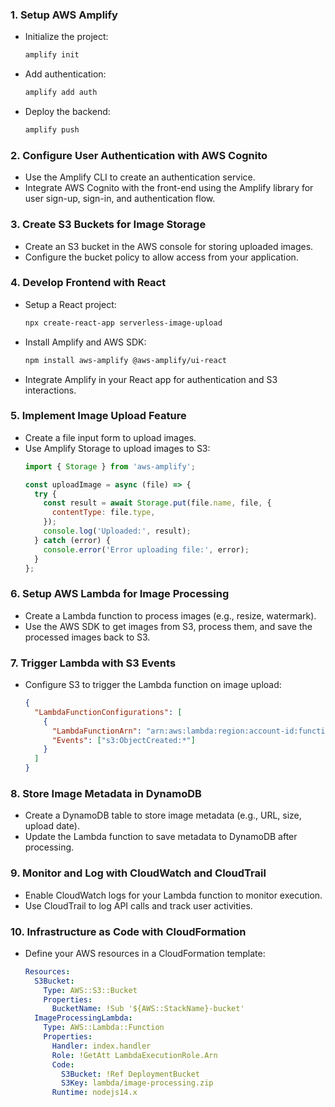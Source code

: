 

### 1. Setup AWS Amplify
- Initialize the project:
  ```bash
  amplify init
  ```
- Add authentication:
  ```bash
  amplify add auth
  ```
- Deploy the backend:
  ```bash
  amplify push
  ```

### 2. Configure User Authentication with AWS Cognito
- Use the Amplify CLI to create an authentication service.
- Integrate AWS Cognito with the front-end using the Amplify library for user sign-up, sign-in, and authentication flow.

### 3. Create S3 Buckets for Image Storage
- Create an S3 bucket in the AWS console for storing uploaded images.
- Configure the bucket policy to allow access from your application.

### 4. Develop Frontend with React
- Setup a React project:
  ```bash
  npx create-react-app serverless-image-upload
  ```
- Install Amplify and AWS SDK:
  ```bash
  npm install aws-amplify @aws-amplify/ui-react
  ```
- Integrate Amplify in your React app for authentication and S3 interactions.

### 5. Implement Image Upload Feature
- Create a file input form to upload images.
- Use Amplify Storage to upload images to S3:
  ```javascript
  import { Storage } from 'aws-amplify';

  const uploadImage = async (file) => {
    try {
      const result = await Storage.put(file.name, file, {
        contentType: file.type,
      });
      console.log('Uploaded:', result);
    } catch (error) {
      console.error('Error uploading file:', error);
    }
  };
  ```

### 6. Setup AWS Lambda for Image Processing
- Create a Lambda function to process images (e.g., resize, watermark).
- Use the AWS SDK to get images from S3, process them, and save the processed images back to S3.

### 7. Trigger Lambda with S3 Events
- Configure S3 to trigger the Lambda function on image upload:
  ```json
  {
    "LambdaFunctionConfigurations": [
      {
        "LambdaFunctionArn": "arn:aws:lambda:region:account-id:function:function-name",
        "Events": ["s3:ObjectCreated:*"]
      }
    ]
  }
  ```

### 8. Store Image Metadata in DynamoDB
- Create a DynamoDB table to store image metadata (e.g., URL, size, upload date).
- Update the Lambda function to save metadata to DynamoDB after processing.

### 9. Monitor and Log with CloudWatch and CloudTrail
- Enable CloudWatch logs for your Lambda function to monitor execution.
- Use CloudTrail to log API calls and track user activities.

### 10. Infrastructure as Code with CloudFormation
- Define your AWS resources in a CloudFormation template:
  ```yaml
  Resources:
    S3Bucket:
      Type: AWS::S3::Bucket
      Properties:
        BucketName: !Sub '${AWS::StackName}-bucket'
    ImageProcessingLambda:
      Type: AWS::Lambda::Function
      Properties:
        Handler: index.handler
        Role: !GetAtt LambdaExecutionRole.Arn
        Code:
          S3Bucket: !Ref DeploymentBucket
          S3Key: lambda/image-processing.zip
        Runtime: nodejs14.x
  ```
